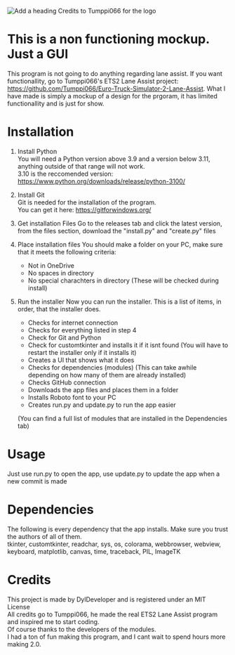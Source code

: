 ![Add a heading](https://github.com/dylanb92010/Lane-Assist-Mockup/assets/110776467/63ba1ad3-880d-43eb-84eb-c5ee5d9b661d)
Credits to Tumppi066 for the logo

# This is a non functioning mockup. Just a GUI
This program is not going to do anything regarding lane assist.
If you want functionallity, go to Tumppi066's ETS2 Lane Assist project: 
https://github.com/Tumppi066/Euro-Truck-Simulator-2-Lane-Assist.
What I have made is simply a mockup of a design for the prgoram, it has limited functionallity and is just for show.

# Installation
1. Install Python <br>
   You will need a Python version above 3.9 and a version below 3.11, anything outside of that range will not work. <br>
   3.10 is the reccomended version: https://www.python.org/downloads/release/python-3100/
3. Install Git <br>
   Git is needed for the installation of the program. <br>
   You can get it here: https://gitforwindows.org/
5. Get installation Files
   Go to the releases tab and click the latest version, from the files section, download the "install.py" and "create.py" files
7. Place installation files
   You should make a folder on your PC, make sure that it meets the following criteria:
   - Not in OneDrive
   - No spaces in directory
   - No special charachters in directory
   (These will be checked during install)
8. Run the installer
   Now you can run the installer. This is a list of items, in order, that the installer does.
   - Checks for internet connection
   - Checks for everything listed in step 4
   - Check for Git and Python
   - Check for customtkinter and installs it if it isnt found (You will have to restart the installer only if it installs it)
   - Creates a UI that shows what it does
   - Checks for dependencies (modules) (This can take awhile depending on how many of them are already installed)
   - Checks GitHub connection
   - Downloads the app files and places them in a folder
   - Installs Roboto font to your PC
   - Creates run.py and update.py to run the app easier <br>
   
   (You can find a full list of modules that are installed in the Dependencies tab)

# Usage 
Just use run.py to open the app, use update.py to update the app when a new commit is made

# Dependencies
The following is every dependency that the app installs. Make sure you trust the authors of all of them. <br>
tkinter, customtkinter, readchar, sys, os, colorama, webbrowser, webview, keyboard, matplotlib, canvas, time, traceback, PIL, ImageTK

# Credits
This project is made by DylDeveloper and is registered under an MIT License <br>
All credits go to Tumppi066, he made the real ETS2 Lane Assist program and inspired me to start coding. <br>
Of course thanks to the developers of the modules. <br> 
I had a ton of fun making this program, and I cant wait to spend hours more making 2.0.

